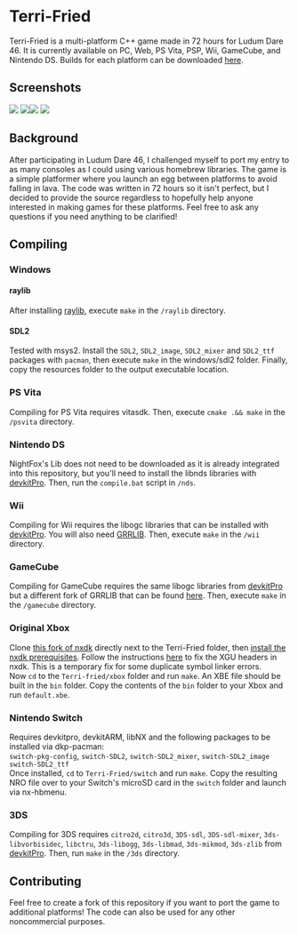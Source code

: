 # Terri-Fried

Terri-Fried is a multi-platform C++ game made in 72 hours for Ludum Dare 46. It is currently available on PC, Web, PS Vita, PSP, Wii, GameCube, and Nintendo DS. Builds for each platform can be downloaded [here](https://polymars.itch.io/terri-fried).

## Screenshots
![](https://img.itch.zone/aW1hZ2UvNjIwMzc4LzMyOTcwNzkucG5n/347x500/tOVUPR.png) ![](https://img.itch.zone/aW1hZ2UvNjIwMzc4LzMyOTcwODAucG5n/347x500/7WajOY.png)![](https://img.itch.zone/aW1hZ2UvNjIwMzc4LzMyOTc3NTMucG5n/347x500/OQvCg8.png) ![](https://img.itch.zone/aW1hZ2UvNjIwMzc4LzMyOTcwODMucG5n/347x500/sQhgXc.png)


## Background
After participating in Ludum Dare 46, I challenged myself to port my entry to as many consoles as I could using various homebrew libraries. The game is a simple platformer where you launch an egg between platforms to avoid falling in lava. The code was written in 72 hours so it isn't perfect, but I decided to provide the source regardless to hopefully help anyone interested in making games for these platforms. Feel free to ask any questions if you need anything to be clarified!


## Compiling
### Windows
#### raylib 
After installing [raylib](https://github.com/raysan5/raylib/releases), execute ``make`` in the ``/raylib`` directory.
#### SDL2 
Tested with msys2. Install the `SDL2`, `SDL2_image`, `SDL2_mixer` and `SDL2_ttf` packages with `pacman`, then execute `make` in the windows/sdl2 folder. Finally, copy the resources folder to the output executable location.
### PS Vita
Compiling for PS Vita requires vitasdk. Then, execute ``cmake .&& make`` in the ``/psvita`` directory.
### Nintendo DS
NightFox's Lib does not need to be downloaded as it is already integrated into this repository, but you'll need to install the libnds libraries with [devkitPro](https://devkitpro.org/wiki/Getting_Started). Then, run the ``compile.bat`` script in ``/nds``.
### Wii
Compiling for Wii requires the libogc libraries that can be installed with [devkitPro](https://devkitpro.org/wiki/Getting_Started). You will also need [GRRLIB](https://github.com/GRRLIB/GRRLIB). Then, execute ``make`` in the ``/wii`` directory.
### GameCube
Compiling for GameCube requires the same libogc libraries from [devkitPro](https://devkitpro.org/wiki/Getting_Started) but a different fork of GRRLIB that can be found [here](https://github.com/capz/GRRLIB). Then, execute ``make`` in the ``/gamecube`` directory.
### Original Xbox
Clone [this fork of nxdk](https://github.com/dracc/nxdk/tree/xgu) directly next to the Terri-Fried folder, then [install the nxdk prerequisites](https://github.com/XboxDev/nxdk/wiki/Getting-Started). Follow the instructions [here](https://github.com/Voxel9/xbox-xgu-examples#quick-guide) to fix the XGU headers in nxdk. This is a temporary fix for some duplicate symbol linker errors.  
Now `cd` to the `Terri-fried/xbox` folder and run `make`. An XBE file should be built in the `bin` folder. Copy the contents of the `bin` folder to your Xbox and run `default.xbe`.
### Nintendo Switch
Requires devkitpro, devkitARM, libNX and the following packages to be installed via dkp-pacman:  
`switch-pkg-config`, `switch-SDL2`, `switch-SDL2_mixer`, `switch-SDL2_image` `switch-SDL2_ttf`  
Once installed, `cd` to `Terri-Fried/switch` and run `make`. Copy the resulting NRO file over to your Switch's microSD card in the `switch` folder and launch via nx-hbmenu.
### 3DS
Compiling for 3DS requires `citro2d`, `citro3d`, `3DS-sdl`, `3DS-sdl-mixer`, `3ds-libvorbisidec`, `libctru`, `3ds-libogg`, `3ds-libmad`, `3ds-mikmod`, `3ds-zlib` from
[devkitPro](https://devkitpro.org/wiki/Getting_Started). Then, run ``make`` in the ``/3ds`` directory.
## Contributing
Feel free to create a fork of this repository if you want to port the game to additional platforms! The code can also be used for any other noncommercial purposes.
